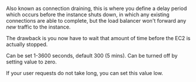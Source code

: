Also known as connection draining, this is where you define a delay period which occurs before the instance shuts down, in which any existing connections are able to complete, but the load balancer won't forward any *new* traffic to the instance.

The drawback is you now have to wait that amount of time before the EC2 is actually stopped.

Can be set 1-3600 seconds, default 300 (5 mins). Can be turned off by setting value to zero.

If your user requests do not take long, you can set this value low.